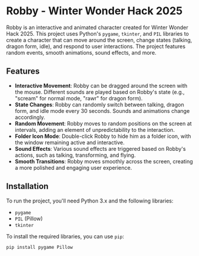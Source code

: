 # Robby - Winter Wonder Hack 2025

Robby is an interactive and animated character created for Winter Wonder Hack 2025. This project uses Python's `pygame`, `tkinter`, and `PIL` libraries to create a character that can move around the screen, change states (talking, dragon form, idle), and respond to user interactions. The project features random events, smooth animations, sound effects, and more.

## Features
- **Interactive Movement**: Robby can be dragged around the screen with the mouse. Different sounds are played based on Robby's state (e.g., "scream" for normal mode, "rawr" for dragon form).
- **State Changes**: Robby can randomly switch between talking, dragon form, and idle mode every 30 seconds. Sounds and animations change accordingly.
- **Random Movement**: Robby moves to random positions on the screen at intervals, adding an element of unpredictability to the interaction.
- **Folder Icon Mode**: Double-click Robby to hide him as a folder icon, with the window remaining active and interactive.
- **Sound Effects**: Various sound effects are triggered based on Robby's actions, such as talking, transforming, and flying.
- **Smooth Transitions**: Robby moves smoothly across the screen, creating a more polished and engaging user experience.

## Installation
To run the project, you'll need Python 3.x and the following libraries:

- `pygame`
- `PIL` (Pillow)
- `tkinter`

To install the required libraries, you can use `pip`:

```bash
pip install pygame Pillow
